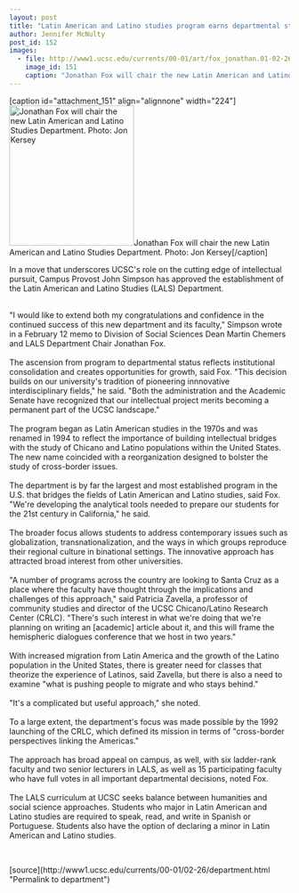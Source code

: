 ```yaml
---
layout: post
title: "Latin American and Latino studies program earns departmental status"
author: Jennifer McNulty
post_id: 152
images:
  - file: http://www1.ucsc.edu/currents/00-01/art/fox_jonathan.01-02-26.224.jpg
    image_id: 151
    caption: "Jonathan Fox will chair the new Latin American and Latino Studies Department. Photo: Jon Kersey"
---
```


[caption id="attachment_151" align="alignnone" width="224"]<a href="http://localhost/mysite/wp-content/uploads/2001/02/fox_jonathan.01-02-26.224.jpg"><img class="size-full wp-image-151" src="http://localhost/mysite/wp-content/uploads/2001/02/fox_jonathan.01-02-26.224.jpg" alt="Jonathan Fox will chair the new Latin American and Latino Studies Department. Photo: Jon Kersey" width="224" height="252" /></a>Jonathan Fox will chair the new Latin American and Latino Studies Department. Photo: Jon Kersey[/caption]
<p>
  In a move that underscores UCSC's role on the cutting edge of intellectual pursuit, Campus Provost John Simpson has approved the establishment of the Latin American and Latino Studies (LALS) Department.
</p><br>
"I would like to extend both my congratulations and confidence in the continued success of this new department and its faculty," Simpson wrote in a February 12 memo to Division of Social Sciences Dean Martin Chemers and LALS Department Chair Jonathan Fox.<br>
<br>
The ascension from program to departmental status reflects institutional consolidation and creates opportunities for growth, said Fox. "This decision builds on our university's tradition of pioneering innnovative interdisciplinary fields," he said. "Both the administration and the Academic Senate have recognized that our intellectual project merits becoming a permanent part of the UCSC landscape."<br>
<br>
The program began as Latin American studies in the 1970s and was renamed in 1994 to reflect the importance of building intellectual bridges with the study of Chicano and Latino populations within the United States. The new name coincided with a reorganization designed to bolster the study of cross-border issues.<br>
<br>
The department is by far the largest and most established program in the U.S. that bridges the fields of Latin American and Latino studies, said Fox. "We're developing the analytical tools needed to prepare our students for the 21st century in California," he said.<br>
<br>
The broader focus allows students to address contemporary issues such as globalization, transnationalization, and the ways in which groups reproduce their regional culture in binational settings. The innovative approach has attracted broad interest from other universities.<br>
<br>
"A number of programs across the country are looking to Santa Cruz as a place where the faculty have thought through the implications and challenges of this approach," said Patricia Zavella, a professor of community studies and director of the UCSC Chicano/Latino Research Center (CRLC). "There's such interest in what we're doing that we're planning on writing an [academic] article about it, and this will frame the hemispheric dialogues conference that we host in two years."<br>
<br>
With increased migration from Latin America and the growth of the Latino population in the United States, there is greater need for classes that theorize the experience of Latinos, said Zavella, but there is also a need to examine "what is pushing people to migrate and who stays behind."<br>
<br>
"It's a complicated but useful approach," she noted.<br>
<br>
To a large extent, the department's focus was made possible by the 1992 launching of the CRLC, which defined its mission in terms of "cross-border perspectives linking the Americas."<br>
<br>
The approach has broad appeal on campus, as well, with six ladder-rank faculty and two senior lecturers in LALS, as well as 15 participating faculty who have full votes in all important departmental decisions, noted Fox.<br>
<br>
The LALS curriculum at UCSC seeks balance between humanities and social science approaches. Students who major in Latin American and Latino studies are required to speak, read, and write in Spanish or Portuguese. Students also have the option of declaring a minor in Latin American and Latino studies.
<p>
  <br>

</p>
[source](http://www1.ucsc.edu/currents/00-01/02-26/department.html "Permalink to department")
